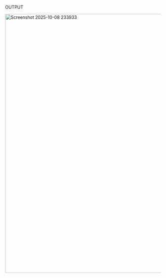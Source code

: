 OUTPUT

<img width="621" height="840" alt="Screenshot 2025-10-08 233933" src="https://github.com/user-attachments/assets/04cae1f0-670d-4f1b-b03f-84505f810f78" />

